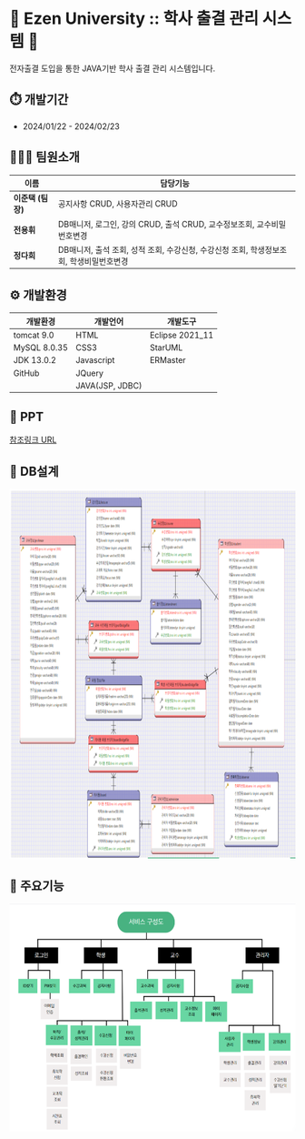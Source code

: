 # 🏫 Ezen University :: 학사 출결 관리 시스템 🏫
전자출결 도입을 통한 JAVA기반 학사 출결 관리 시스템입니다.

## ⏱️ 개발기간
* 2024/01/22 - 2024/02/23

## 🧑‍🤝‍🧑 팀원소개
|이름|담당기능|
|------|---|
|**이준택 (팀장)**|공지사항 CRUD, 사용자관리 CRUD|
|**전용휘**|DB매니저, 로그인, 강의 CRUD, 출석 CRUD, 교수정보조회, 교수비밀번호변경|
|**정다희**|DB매니저, 출석 조회, 성적 조회, 수강신청, 수강신청 조회, 학생정보조회, 학생비밀번호변경|

## ⚙️ 개발환경
|개발환경|개발언어|개발도구|
|---|---|---|
|tomcat 9.0|HTML|Eclipse 2021_11|
MySQL 8.0.35|CSS3|StarUML|
JDK 13.0.2|Javascript|ERMaster|
GitHub|JQuery||
||JAVA(JSP, JDBC)||

## 📑 PPT
[참조링크 URL](https://www.canva.com/design/DAGF1Q5LhTA/QcEFZ0CuzNb3_xx-2AZDbg/view?utm_content=DAGF1Q5LhTA&utm_campaign=designshare&utm_medium=link&utm_source=editor)

## 📗 DB설계
<img src="https://github.com/dahee2462/ezen_univ/blob/main/%EC%9E%90%EB%A3%8C/%EC%8A%A4%ED%81%AC%EB%A6%B0%EC%83%B7/univ%20DB.png" height="650px">

## 📌 주요기능
<img src="https://github.com/dahee2462/ezen_univ/blob/main/%EC%9E%90%EB%A3%8C/%EC%8A%A4%ED%81%AC%EB%A6%B0%EC%83%B7/univ%20%EC%84%9C%EB%B9%84%EC%8A%A4%EA%B5%AC%EC%84%B1%EB%8F%84.png" height="400px">



